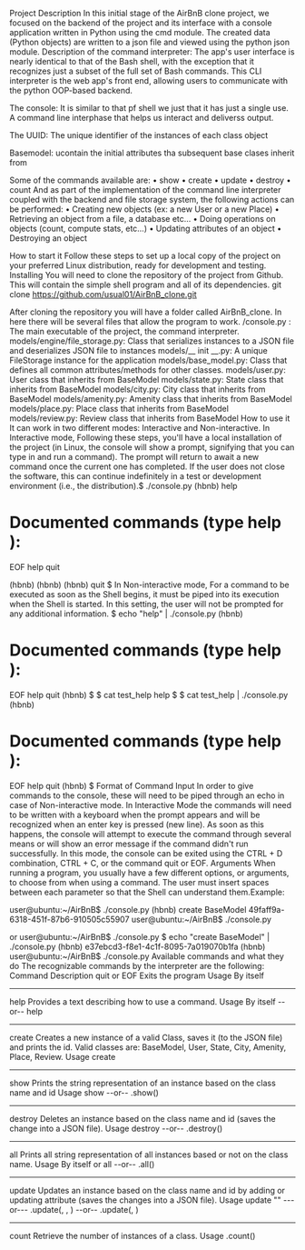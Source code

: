 Project Description
In this initial stage of the AirBnB clone project, we focused on the backend of the project and its interface with a console application written in Python using the cmd module.
The created data (Python objects) are written to a json file and viewed using the python json module.
Description of the command interpreter:
The app's user interface is nearly identical to that of the Bash shell, with the exception that it recognizes just a subset of the full set of Bash commands.
This CLI interpreter is the web app's front end, allowing users to communicate with the python OOP-based backend.

The console: It is similar to that pf shell we just that it has just a single use. A command line interphase that helps us interact and deliverss output.

The UUID: The unique identifier of the instances of each class object

Basemodel: ucontain the initial attributes tha subsequent base clases inherit from 




Some of the commands available are:
•	show
•	create
•	update
•	destroy
•	count
And as part of the implementation of the command line interpreter coupled with the backend and file storage system, the following actions can be performed:
•	Creating new objects (ex: a new User or a new Place)
•	Retrieving an object from a file, a database etc…
•	Doing operations on objects (count, compute stats, etc…)
•	Updating attributes of an object
•	Destroying an object


How to start it
Follow these steps to set up a local copy of the project on your preferred Linux distribution, ready for development and testing.
Installing
You will need to clone the repository of the project from Github. This will contain the simple shell program and all of its dependencies.
git clone https://github.com/usual01/AirBnB_clone.git

After cloning the repository you will have a folder called AirBnB_clone. In here there will be several files that allow the program to work.
/console.py : The main executable of the project, the command interpreter.
models/engine/file_storage.py: Class that serializes instances to a JSON file and deserializes JSON file to instances
models/__ init __.py: A unique FileStorage instance for the application
models/base_model.py: Class that defines all common attributes/methods for other classes.
models/user.py: User class that inherits from BaseModel
models/state.py: State class that inherits from BaseModel
models/city.py: City class that inherits from BaseModel
models/amenity.py: Amenity class that inherits from BaseModel
models/place.py: Place class that inherits from BaseModel
models/review.py: Review class that inherits from BaseModel
How to use it
It can work in two different modes:
Interactive and Non-interactive.
In Interactive mode, Following these steps, you'll have a local installation of the project (in Linux, the console will show a prompt, signifying that you can type in and run a command). The prompt will return to await a new command once the current one has completed. If the user does not close the software, this can continue indefinitely in a test or development environment (i.e., the distribution).$ ./console.py
(hbnb) help

Documented commands (type help <topic>):
========================================
EOF  help  quit

(hbnb) 
(hbnb) 
(hbnb) quit
$
In Non-interactive mode, For a command to be executed as soon as the Shell begins, it must be piped into its execution when the Shell is started. In this setting, the user will not be prompted for any additional information.
$ echo "help" | ./console.py
(hbnb)

Documented commands (type help <topic>):
========================================
EOF  help  quit
(hbnb) 
$
$ cat test_help
help
$
$ cat test_help | ./console.py
(hbnb)

Documented commands (type help <topic>):
========================================
EOF  help  quit
(hbnb) 
$
Format of Command Input
In order to give commands to the console, these will need to be piped through an echo in case of Non-interactive mode.
In Interactive Mode the commands will need to be written with a keyboard when the prompt appears and will be recognized when an enter key is pressed (new line). As soon as this happens, the console will attempt to execute the command through several means or will show an error message if the command didn't run successfully. In this mode, the console can be exited using the CTRL + D combination, CTRL + C, or the command quit or EOF.
Arguments
When running a program, you usually have a few different options, or arguments, to choose from when using a command. The user must insert spaces between each parameter so that the Shell can understand them.Example:

user@ubuntu:~/AirBnB$ ./console.py
(hbnb) create BaseModel
49faff9a-6318-451f-87b6-910505c55907
user@ubuntu:~/AirBnB$ ./console.py

or
user@ubuntu:~/AirBnB$ ./console.py $ echo "create BaseModel" | ./console.py
(hbnb)
e37ebcd3-f8e1-4c1f-8095-7a019070b1fa
(hbnb)
user@ubuntu:~/AirBnB$ ./console.py
Available commands and what they do
The recognizable commands by the interpreter are the following:
Command	Description
quit or EOF	Exits the program
Usage	By itself
-----	-----
help	Provides a text describing how to use a command.
Usage	By itself --or-- help <command>
-----	-----
create	Creates a new instance of a valid Class, saves it (to the JSON file) and prints the id. Valid classes are: BaseModel, User, State, City, Amenity, Place, Review.
Usage	create <class name>
-----	-----
show	Prints the string representation of an instance based on the class name and id
Usage	show <class name> <id> --or-- <class name>.show(<id>)
-----	-----
destroy	Deletes an instance based on the class name and id (saves the change into a JSON file).
Usage	destroy <class name> <id> --or-- .destroy()
-----	-----
all	Prints all string representation of all instances based or not on the class name.
Usage	By itself or all <class name> --or-- <class name>.all()
-----	-----
update	Updates an instance based on the class name and id by adding or updating attribute (saves the changes into a JSON file).
Usage	update <class name> <id> <attribute name> "<attribute value>" ---or--- <class name>.update(<id>, <attribute name>, <attribute value>) --or-- <class name>.update(<id>, <dictionary representation>)
-----	-----
count	Retrieve the number of instances of a class.
Usage	<class name>.count()

